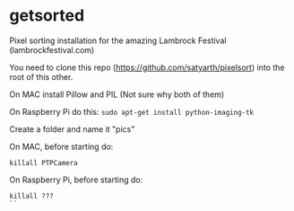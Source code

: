 # getsorted
Pixel sorting installation for the amazing Lambrock Festival (lambrockfestival.com)

You need to clone this repo (https://github.com/satyarth/pixelsort) into the root of this other.

On MAC install Pillow and PIL (Not sure why both of them)

On Raspberry Pi do this:
```sudo apt-get install python-imaging-tk```

Create a folder and name it "pics"

On MAC, before starting do:
```
killall PTPCamera
```

On Raspberry Pi, before starting do:
```
killall ???
``
